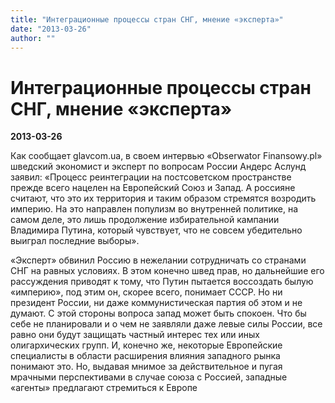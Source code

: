 ```yaml
---
title: "Интеграционные процессы стран СНГ, мнение «эксперта»"
date: "2013-03-26"
author: ""
---
```


# Интеграционные процессы стран СНГ, мнение «эксперта»

**2013-03-26** 

Как сообщает glavcom.ua, в своем интервью «Obserwator Finansowy.pl» шведский экономист и эксперт по вопросам России Андерс Аслунд заявил: «Процесс реинтеграции на постсоветском пространстве прежде всего нацелен на Европейский Союз и Запад. А россияне считают, что это их территория и таким образом стремятся возродить империю. На это направлен популизм во внутренней политике, на самом деле, это лишь продолжение избирательной кампании Владимира Путина, который чувствует, что не совсем убедительно выиграл последние выборы».

«Эксперт» обвинил Россию в нежелании сотрудничать со странами СНГ на равных условиях. В этом конечно швед прав, но дальнейшие его рассуждения приводят к тому, что Путин пытается воссоздать былую «империю», под этим он, скорее всего, понимает СССР. Но ни президент России, ни даже коммунистическая партия об этом и не думают. С этой стороны вопроса запад может быть спокоен. Что бы себе не планировали и о чем не заявляли даже левые силы России, все равно они будут защищать частный интерес тех или иных олигархических групп. И, конечно же, некоторые Европейские специалисты в области расширения влияния западного рынка понимают это. Но, выдавая мнимое за действительное и пугая мрачными перспективами в случае союза с Россией, западные «агенты» предлагают стремиться к Европе